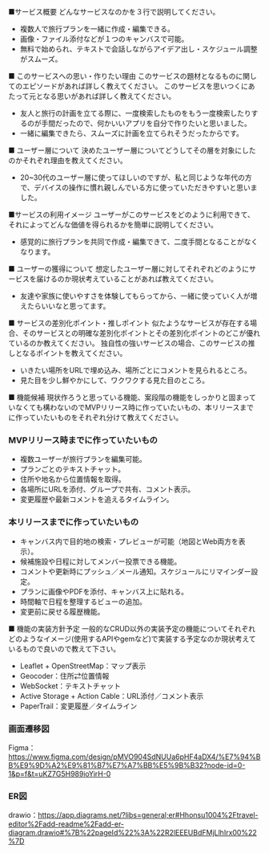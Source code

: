 ■サービス概要
どんなサービスなのかを３行で説明してください。
- 複数人で旅行プランを一緒に作成・編集できる。
- 画像・ファイル添付などが１つのキャンバスで可能。
- 無料で始められ、テキストで会話しながらアイデア出し・スケジュール調整がスムーズ。

■ このサービスへの思い・作りたい理由
このサービスの題材となるものに関してのエピソードがあれば詳しく教えてください。
このサービスを思いつくにあたって元となる思いがあれば詳しく教えてください。
- 友人と旅行の計画を立てる際に、一度検索したものをもう一度検索したりするのが手間だったので、何かいいアプリを自分で作りたいと思いました。
- 一緒に編集できたら、スムーズに計画を立てられそうだったからです。

■ ユーザー層について
決めたユーザー層についてどうしてその層を対象にしたのかそれぞれ理由を教えてください。
- 20~30代のユーザー層に使ってほしいのですが、私と同じような年代の方で、デバイスの操作に慣れ親しんでいる方に使っていただきやすいと思いました。

■サービスの利用イメージ
ユーザーがこのサービスをどのように利用できて、それによってどんな価値を得られるかを簡単に説明してください。
- 感覚的に旅行プランを共同で作成・編集できて、二度手間となることがなくなります。

■ ユーザーの獲得について
想定したユーザー層に対してそれぞれどのようにサービスを届けるのか現状考えていることがあれば教えてください。
- 友達や家族に使いやすさを体験してもらってから、一緒に使っていく人が増えたらいいなと思ってます。

■ サービスの差別化ポイント・推しポイント
似たようなサービスが存在する場合、そのサービスとの明確な差別化ポイントとその差別化ポイントのどこが優れているのか教えてください。
独自性の強いサービスの場合、このサービスの推しとなるポイントを教えてください。
- いきたい場所をURLで埋め込み、場所ごとにコメントを見られるところ。
- 見た目を少し鮮やかにして、ワクワクする見た目のところ。

■ 機能候補
現状作ろうと思っている機能、案段階の機能をしっかりと固まっていなくても構わないのでMVPリリース時に作っていたいもの、本リリースまでに作っていたいものをそれぞれ分けて教えてください。
### MVPリリース時までに作っていたいもの
- 複数ユーザーが旅行プランを編集可能。
- プランごとのテキストチャット。
- 住所や地名から位置情報を取得。
- 各場所にURLを添付、グループで共有、コメント表示。
- 変更履歴や最新コメントを追えるタイムライン。
### 本リリースまでに作っていたいもの
- キャンバス内で目的地の検索・プレビューが可能（地図とWeb両方を表示）。
- 候補施設や日程に対してメンバー投票できる機能。
- コメントや更新時にプッシュ／メール通知。スケジュールにリマインダー設定。
- プランに画像やPDFを添付、キャンバス上に貼れる。
- 時間軸で日程を整理するビューの追加。
- 変更前に戻せる履歴機能。

■ 機能の実装方針予定
一般的なCRUD以外の実装予定の機能についてそれぞれどのようなイメージ(使用するAPIやgemなど)で実装する予定なのか現状考えているもので良いので教えて下さい。
- Leaflet + OpenStreetMap：マップ表示
- Geocoder：住所⇄位置情報
- WebSocket：テキストチャット
- Active Storage + Action Cable：URL添付／コメント表示
- PaperTrail：変更履歴／タイムライン

### 画面遷移図
Figma：https://www.figma.com/design/pMVO904SdNUUa6pHF4aDX4/%E7%94%BB%E9%9D%A2%E9%81%B7%E7%A7%BB%E5%9B%B32?node-id=0-1&p=f&t=uKZ7G5H989ioYirH-0

### ER図
drawio：https://app.diagrams.net/?libs=general;er#Hhonsu1004%2Ftravel-editor%2Fadd-readme%2Fadd-er-diagram.drawio#%7B%22pageId%22%3A%22R2lEEEUBdFMjLlhIrx00%22%7D